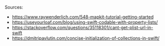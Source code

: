 Sources:
- https://www.raywenderlich.com/548-mapkit-tutorial-getting-started
- https://useyourloaf.com/blog/using-swift-codable-with-property-lists/
- https://stackoverflow.com/questions/35118301/cant-get-plist-url-in-swift
- https://dmitripavlutin.com/concise-initialization-of-collections-in-swift/

